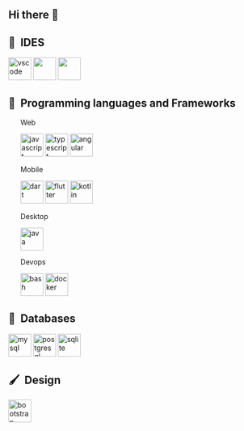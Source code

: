 ## Hi there 👋

<!--
**rubmanb/rubmanb** is a ✨ _special_ ✨ repository because its `README.md` (this file) appears on your GitHub profile.

Here are some ideas to get you started:

- 🔭 I’m currently working on ...
- 🌱 I’m currently learning ...
- 👯 I’m looking to collaborate on ...
- 🤔 I’m looking for help with ...
- 💬 Ask me about ...
- 📫 How to reach me: ...
- 😄 Pronouns: ...
- ⚡ Fun fact: ...
-->

<h2> 🚀 &nbsp;IDES</h2>
<p align="left">
    <img src="https://cdn.jsdelivr.net/gh/devicons/devicon/icons/vscode/vscode-original.svg" alt="vscode" width="45" height="45"/>
    <img src="https://cdn.jsdelivr.net/gh/devicons/devicon@latest/icons/androidstudio/androidstudio-original.svg" width="45" height="45"/>
    <img src="https://cdn.jsdelivr.net/gh/devicons/devicon@latest/icons/intellij/intellij-original.svg" width="45" height="45"/>
</p>

<h2> 🚀 &nbsp;Programming languages and Frameworks</h2>
<p align="left">
    <ul>
        <span>Web</span>
        <p>
            <img src="https://cdn.jsdelivr.net/gh/devicons/devicon@latest/icons/javascript/javascript-original.svg" alt="javascript" width="45" height="45"/>
            <img src="https://cdn.jsdelivr.net/gh/devicons/devicon@latest/icons/typescript/typescript-original.svg" alt="typescript" width="45" height="45"/>
          <img src="https://cdn.jsdelivr.net/gh/devicons/devicon@latest/icons/angular/angular-original.svg" alt="angular" width="45" height="45"/>
        </p>
    </ul>
    <ul>
        <span>Mobile</span>
        <p>
          <img src="https://cdn.jsdelivr.net/gh/devicons/devicon@latest/icons/dart/dart-original.svg" alt="dart" width="45" height="45"/>
            <img src="https://cdn.jsdelivr.net/gh/devicons/devicon@latest/icons/flutter/flutter-original.svg" alt="flutter" width="45" height="45"/>
            <img src="https://cdn.jsdelivr.net/gh/devicons/devicon@latest/icons/kotlin/kotlin-original.svg" alt="kotlin" width="45" height="45"/>
        </p>
    </ul>
    <ul>
        <span>Desktop</span>
        <p>
            <img src="https://cdn.jsdelivr.net/gh/devicons/devicon@latest/icons/java/java-original.svg" alt="java" width="45" height="45"/>
        </p>
    </ul>
    <ul>
        <span>Devops</span>
        <p>
            <img src="https://cdn.jsdelivr.net/gh/devicons/devicon/icons/bash/bash-original.svg" alt="bash" width="45" height="45"/>
            <img src="https://cdn.jsdelivr.net/gh/devicons/devicon@latest/icons/docker/docker-original.svg" alt="docker" width="45" height="45"/>
        </p>
    </ul>

    
    
    
    
    
    
    
    
</p>

<h2> 💾 &nbsp;Databases</h2>
<p align="left">
    <img src="https://cdn.jsdelivr.net/gh/devicons/devicon@latest/icons/mysql/mysql-original.svg" alt="mysql" width="45" height="45"/>
    <img src="https://cdn.jsdelivr.net/gh/devicons/devicon@latest/icons/postgresql/postgresql-original.svg" alt="postgresql" width="45" height="45"/>
    <img src="https://cdn.jsdelivr.net/gh/devicons/devicon@latest/icons/sqlite/sqlite-original.svg" alt="sqlite" width="45" height="45"/>
  
</p>     
<h2> 🖌 &nbsp;Design</h2>
<p align="left">
  <img src="https://cdn.jsdelivr.net/gh/devicons/devicon@latest/icons/bootstrap/bootstrap-original.svg" alt="bootstrap" width="45" height="45"/>
</p> 
